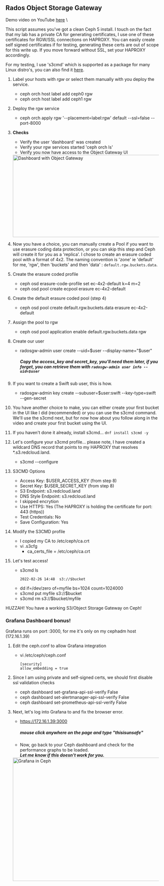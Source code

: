 ## Rados Object Storage Gateway

Demo video on YouTube [here](https://youtu.be/lmFdpLipaBA) \

This script assumes you've got a clean Ceph 5 install. I touch on the fact that my lab has a private CA for generating certificates, I use one of these certificates for RGW/SSL connections on HAPROXY. You can easily create self signed certificates if for testing, generating these certs are out of scope for this write up. If you move forward without SSL, set your HAPROXY accordingly. 

For my testing, I use 's3cmd' which is supported as a package for many Linux distro's, you can also find it [here](https://s3tools.org/s3cmd).

1. Label your hosts with _rgw_ or select them manually with you deploy the service. 
    - ceph orch host label add ceph0 rgw
    - ceph orch host label add ceph1 rgw

2. Deploy the rgw service
    - ceph orch apply rgw '--placement=label:rgw' default --ssl=false --port-8000

3. **Checks**
    - Verify the user 'dashboard' was created
    - Verify your rgw services started 'ceph orch ls'
    - Verify you now have access to the Object Gateway UI
    <img src= "https://github.com/ocpdude/ceph5-install/blob/main/rados/dash-rgw.png" alt="Dashboard with Object Gateway" width="640" height="270">

4. Now you have a choice, you can manually create a Pool if you want to use erasure coding data protection, or you can skip this step and Ceph will create it for you as a 'replica'. I chose to create an erasure coded pool with a format of 4x2. The naming convention is 'zone' ie 'default' for me, 'rgw', then 'buckets' and then 'data' : `default.rgw.buckets.data`.

5. Create the erasure coded profile
    - ceph osd erasure-code-profile set ec-4x2-default k=4 m=2
    - ceph osd pool create ecpool erasure ec-4x2-default

6. Create the default erasure coded pool (step 4)
    - ceph osd pool create default.rgw.buckets.data erasure ec-4x2-default 

7. Assign the pool to rgw
    - ceph osd pool application enable default.rgw.buckets.data rgw

8. Create our user
    - radosgw-admin user create --uid=$user --display-name="$user"
        ##### Copy the access_key and secret_key, you'll need them later, if you forget, you can retrieve them with `radosgw-admin user info --uid=$user`

9. If you want to create a Swift sub user, this is how.
    - radosgw-admin key create --subuser=$user:swift --key-type=swift --gen-secret

10. You have another choice to make, you can either create your first bucket in the UI like I did (recommended) or you can use the s3cmd command. We'll use the s3cmd next, but for now how about you follow along in the video and create your first bucket using the UI.

11. If you haven't done it already, install s3cmd... `dnf install s3cmd -y`

12. Let's configure your s3cmd profile... please note, I have created a wildcard DNS record that points to my HAPROXY that resolves *.s3.redcloud.land.
    - s3cmd --configure

13. S3CMD Options
    - Access Key: $USER_ACCESS_KEY (from step 8)
    - Secret Key: $USER_SECRET_KEY (from step 8)
    - S3 Endpoint: s3.redcloud.land
    - DNS Style Endpoint: s3.redcloud.land
    - I skipped encrytion
    - Use HTTPS: Yes (The HAPROXY is holding the certificate for port: 443 (https))
    - Test Credentials: No
    - Save Configuration: Yes

14. Modify the S3CMD profile
    - I copied my CA to /etc/ceph/ca.crt
    - vi .s3cfg
        - ca_certs_file = /etc/ceph/ca.crt

15. Let's test access!
    - s3cmd ls 
        ```
        2022-02-26 14:48  s3://$bucket
        ```
    - dd if=/dev/zero of=myfile bs=1024 count=1024000
    - s3cmd put myfile s3://$bucket
    - s3cmd rm s3://$bucket/myfile

HUZZAH! You have a working S3/Object Storage Gateway on Ceph!


### Grafana Dashboard bonus!
Grafana runs on port :3000, for me it's only on my cephadm host (172.16.1.39)

1. Edit the ceph.conf to allow Grafana integration
    - vi /etc/ceph/ceph.conf
       ```
       [security]
       allow_embedding = true
       ```
2. Since I am using private and self-signed certs, we should first disable ssl validation checks
    - ceph dashboard set-grafana-api-ssl-verify False
    - ceph dashboard set-alertmanager-api-ssl-verify False
    - ceph dashboard set-prometheus-api-ssl-verify False

3. Next, let's log into Grafana to and fix the browser error.
    - https://172.16.1.39:3000
        ##### mouse click anywhere on the page and type "thisisunsafe"
    - Now, go back to your Ceph dashboard and check for the performance graphs to be loaded.\
    ***Let me know if this doesn't work for you.***

    <img src= "https://github.com/ocpdude/ceph5-install/blob/main/rados/grafana.png" alt="Grafana in Ceph" width="640" height="405">
 
